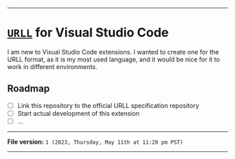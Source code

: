 
***

# [`URLL`](https://github.com/seanpm2001/URLL-Specification/) for Visual Studio Code

I am new to Visual Studio Code extensions. I wanted to create one for the URLL format, as it is my most used language, and it would be nice for it to work in different environments.

## Roadmap

- [ ] Link this repository to the official URLL specification repository
- [ ] Start actual development of this extension
- [ ] ...

***

**File version:** `1 (2023, Thursday, May 11th at 11:20 pm PST)`

***
